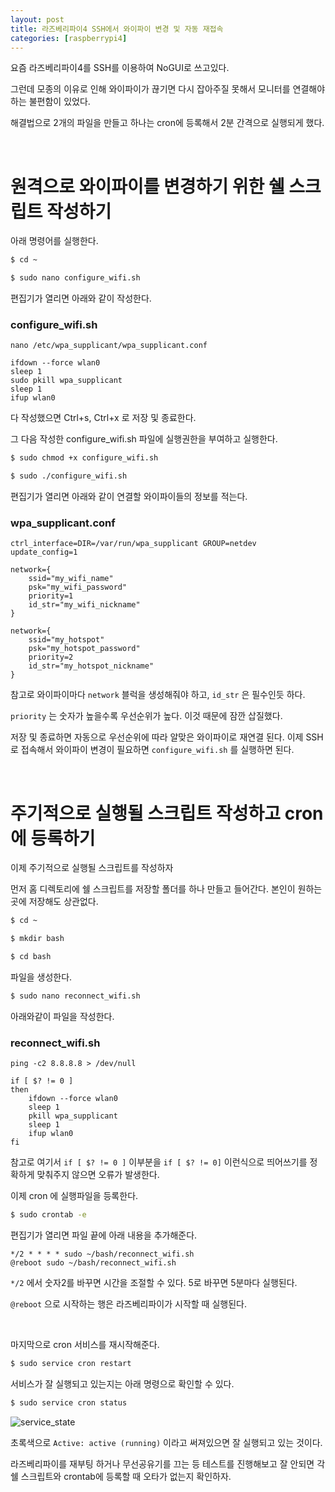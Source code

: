 ```yaml
---
layout: post
title: 라즈베리파이4 SSH에서 와이파이 변경 및 자동 재접속
categories: [raspberrypi4]
---
```



요즘 라즈베리파이4를 SSH를 이용하여 NoGUI로 쓰고있다.

그런데 모종의 이유로 인해 와이파이가 끊기면 다시 잡아주질 못해서 모니터를 연결해야하는 불편함이 있었다.

해결법으로 2개의 파일을 만들고 하나는 cron에 등록해서 2분 간격으로 실행되게 했다.

<br>

# **원격으로 와이파이를 변경하기 위한 쉘 스크립트 작성하기**

아래 명령어를 실행한다.
```bash
$ cd ~

$ sudo nano configure_wifi.sh
```

편집기가 열리면 아래와 같이 작성한다.

### **configure_wifi.sh**
```
nano /etc/wpa_supplicant/wpa_supplicant.conf

ifdown --force wlan0
sleep 1
sudo pkill wpa_supplicant
sleep 1
ifup wlan0
```

다 작성했으면 Ctrl+s, Ctrl+x 로 저장 및 종료한다.

그 다음 작성한 configure_wifi.sh 파일에 실행권한을 부여하고 실행한다.

```bash
$ sudo chmod +x configure_wifi.sh

$ sudo ./configure_wifi.sh
```

편집기가 열리면 아래와 같이 연결할 와이파이들의 정보를 적는다.

### **wpa_supplicant.conf**
```
ctrl_interface=DIR=/var/run/wpa_supplicant GROUP=netdev
update_config=1

network={
	ssid="my_wifi_name"
	psk="my_wifi_password"
	priority=1
	id_str="my_wifi_nickname"
}

network={
	ssid="my_hotspot"
	psk="my_hotspot_password"
	priority=2
	id_str="my_hotspot_nickname"
}
```
참고로 와이파이마다 `network` 블럭을 생성해줘야 하고, `id_str` 은 필수인듯 하다.

`priority` 는 숫자가 높을수록 우선순위가 높다. 이것 때문에 잠깐 삽질했다.

저장 및 종료하면 자동으로 우선순위에 따라 알맞은 와이파이로 재연결 된다. 이제 SSH로 접속해서 와이파이 변경이 필요하면 `configure_wifi.sh` 를 실행하면 된다.

<br>


# **주기적으로 실행될 스크립트 작성하고 cron에 등록하기**

이제 주기적으로 실행될 스크립트를 작성하자

먼저 홈 디렉토리에 쉘 스크립트를 저장할 폴더를 하나 만들고 들어간다. 본인이 원하는곳에 저장해도 상관없다.
```bash
$ cd ~

$ mkdir bash

$ cd bash
```

파일을 생성한다.
```bash
$ sudo nano reconnect_wifi.sh
```

아래와같이 파일을 작성한다.

### **reconnect_wifi.sh**
```
ping -c2 8.8.8.8 > /dev/null

if [ $? != 0 ]
then
    ifdown --force wlan0
    sleep 1
    pkill wpa_supplicant
    sleep 1
    ifup wlan0
fi
```

참고로 여기서 `if [ $? != 0 ]` 이부분을 `if [ $? != 0]` 이런식으로 띄어쓰기를 정확하게 맞춰주지 않으면 오류가 발생한다.

이제 cron 에 실행파일을 등록한다.

```bash
$ sudo crontab -e
```

편집기가 열리면 파일 끝에 아래 내용을 추가해준다.
```
*/2 * * * * sudo ~/bash/reconnect_wifi.sh
@reboot sudo ~/bash/reconnect_wifi.sh
```

`*/2` 에서 숫자2를 바꾸면 시간을 조절할 수 있다. 5로 바꾸면 5분마다 실행된다.

`@reboot` 으로 시작하는 행은 라즈베리파이가 시작할 때 실행된다.

<br>

마지막으로 cron 서비스를 재시작해준다.

```bash
$ sudo service cron restart
```

서비스가 잘 실행되고 있는지는 아래 명령으로 확인할 수 있다.
```bash
$ sudo service cron status
```

![service_state](https://raw.githubusercontent.com/kjh36102/kjh36102.github.io/master/_posts/raspberrypi4/2022-11-27-라즈베리파이4%20터미널에서%20와이파이%20변경%20및%20자동%20재접속/service_state.png) <!-- CONVERTED -->

초록색으로 `Active: active (running)` 이라고 써져있으면 잘 실행되고 있는 것이다.

라즈베리파이를 재부팅 하거나 무선공유기를 끄는 등 테스트를 진행해보고 잘 안되면 각 쉘 스크립트와 crontab에 등록할 때 오타가 없는지 확인하자.